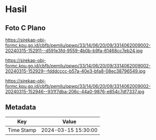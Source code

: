 # Hasil

## Foto C Plano

https://sirekap-obj-formc.kpu.go.id/cbfb/pemilu/ppwp/33/14/06/20/09/3314062009002-20240315-152911--d591e3fd-9559-4b0b-b9fa-61468cc7eb24.jpg

https://sirekap-obj-formc.kpu.go.id/cbfb/pemilu/ppwp/33/14/06/20/09/3314062009002-20240315-152929--fdddcccc-b57a-40e3-bfa8-08ec38796549.jpg

https://sirekap-obj-formc.kpu.go.id/cbfb/pemilu/ppwp/33/14/06/20/09/3314062009002-20240315-152946--931f7dba-206c-44a0-9876-e854c7df7337.jpg


## Metadata

| Key        | Value               |
| ---------- | ------------------- |
| Time Stamp | 2024-03-15 15:30:00 |



